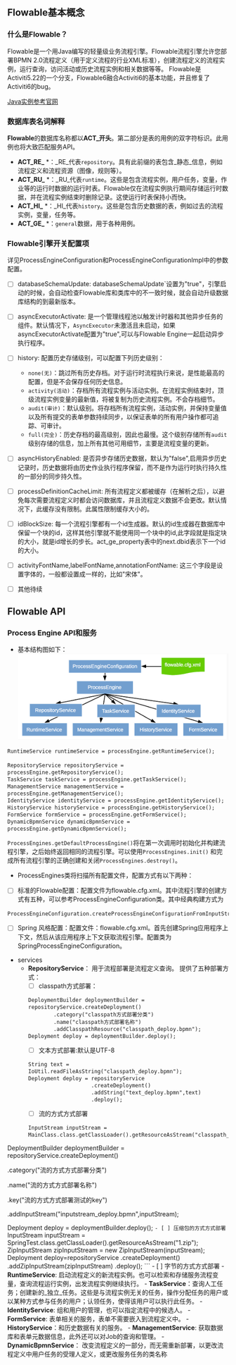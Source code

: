 
## Flowable基本概念

  ### 什么是Flowable？
Flowable是一个用Java编写的轻量级业务流程引擎。Flowable流程引擎允许您部署BPMN 2.0流程定义（用于定义流程的行业XML标准），创建流程定义的流程实例，运行查询，访问活动或历史流程实例和相关数据等等。
	Flowable是Activiti5.22的一个分支，Flowable6融合Activiti6的基本功能，并且修复了Activiti6的bug。
	
   [Java实例参考官网](https://www.flowable.org/docs/userguide/index.html#getting.started.command.line) 

### 数据库表名词解释
**Flowable**的数据库名称都以**ACT_开头**。第二部分是表的用例的双字符标识。此用例也将大致匹配服务API。

-   **ACT_RE_** *：_RE_代表`repository`。具有此前缀的表包含_静态_信息，例如流程定义和流程资源（图像，规则等）。  
-   **ACT_RU_** *：_RU_代表`runtime`。这些是包含流程实例，用户任务，变量，作业等的运行时数据的运行时表。Flowable仅在流程实例执行期间存储运行时数据，并在流程实例结束时删除记录。这使运行时表保持小而快。
-   **ACT_HI_** *：_HI_代表`history`。这些是包含历史数据的表，例如过去的流程实例，变量，任务等。
-   **ACT_GE_** *：`general`数据，用于各种用例。

### Flowable引擎开关配置项
  详见ProcessEngineConfiguration和ProcessEngineConfigurationImpl中的参数配置。
 - [ ] databaseSchemaUpdate: databaseSchemaUpdate`设置为"true"，引擎启动的时候，会自动检查Flowable库和类库中的不一致时候，就会自动升级数据库结构的到最新版本。
 - [ ] asyncExecutorActivate: 是一个管理线程池以触发计时器和其他异步任务的组件。默认情况下，`AsyncExecutor`未激活且未启动，如果asyncExecutorActivate配置为"true",可以与Flowable Engine一起启动异步执行程序。
 - [ ] history: 配置历史存储级别，可以配置下列历史级别：

    -   `none(无)`：跳过所有历史存档。对于运行时流程执行来说，是性能最高的配置，但是不会保存任何历史信息。    
    -   `activity(活动)`：存档所有流程实例与活动实例。在流程实例结束时，顶级流程实例变量的最新值，将被复制为历史流程实例。不会存档细节。   
   -   `audit(审计)`：默认级别。将存档所有流程实例，活动实例，并保持变量值以及所有提交的表单参数持续同步，以保证表单的所有用户操作都可追踪、可审计。
   -   `full(完全)`：历史存档的最高级别，因此也最慢。这个级别存储所有`audit`级别存储的信息，加上所有其他可用细节，主要是流程变量的更新。

 - [ ] asyncHistoryEnabled: 是否异步存储历史数据，默认为"false",启用异步历史记录时，历史数据将由历史作业执行程序保留，而不是作为运行时执行持久性的一部分的同步持久性。
 - [ ] processDefinitionCacheLimit: 所有流程定义都被缓存（在解析之后），以避免每次需要流程定义时都会访问数据库，并且流程定义数据不会更改。默认情况下，此缓存没有限制。此属性限制缓存大小的。

 - [ ] idBlockSize: 每一个流程引擎都有一个id生成器。默认的id生成器在数据库中保留一个块的id，这样其他引擎就不能使用同一个块中的id,此字段就是指定块的大小，就是id增长的步长。act_ge_property表中的next.dbid表示下一个id的大小。
 - [ ] activityFontName,labelFontName,annotationFontName: 这三个字段是设置字体的，一般都设置成一样的，比如"宋体"。
 - [ ] 其他待续


## Flowable API

### Process Engine API和服务
 - 基本结构图如下：
 ![](./images/Flowable-service.png)
 
```
RuntimeService runtimeService = processEngine.getRuntimeService();

RepositoryService repositoryService = processEngine.getRepositoryService();
TaskService taskService = processEngine.getTaskService();
ManagementService managementService = processEngine.getManagementService();
IdentityService identityService = processEngine.getIdentityService();
HistoryService historyService = processEngine.getHistoryService();
FormService formService = processEngine.getFormService();
DynamicBpmnService dynamicBpmnService = processEngine.getDynamicBpmnService();
```
`ProcessEngines.getDefaultProcessEngine()`将在第一次调用时初始化并构建流程引擎，之后始终返回相同的流程引擎。可以使用`ProcessEngines.init()` 和完成所有流程引擎的正确创建和关闭`ProcessEngines.destroy()`。

- ProcessEngines类将扫描所有配置文件，配置方式有以下两种：

 - [ ] 标准的Flowable配置：配置文件为flowable.cfg.xml。其中流程引擎的创建方式有五种，可以参考ProcessEngineConfiguration类。其中经典构建方式为
 ```
ProcessEngineConfiguration.createProcessEngineConfigurationFromInputStream(inputStream).buildProcessEngine()。
 ```
 - [ ] Spring 风格配置：配置文件：flowable.cfg.xml。首先创建Spring应用程序上下文，然后从该应用程序上下文获取流程引擎。配置类为SpringProcessEngineConfiguration。
 
- services
    - **RepositoryService**： 用于流程部署是流程定义查询。 提供了五种部署方式：
         - [ ] classpath方式部署：
         ```
         DeploymentBuilder deploymentBuilder = repositoryService.createDeployment()
		         .category("classpath方式部署分类")
		         .name("classpath方式部署名称")
		         .addClasspathResource("classpath_deploy.bpmn");
         Deployment deploy = deploymentBuilder.deploy();
       ```
         - [ ] 文本方式部署:默认是UTF-8
         ```
         String text =  IoUtil.readFileAsString("classpath_deploy.bpmn");		     
         Deployment deploy = repositoryService
					         .createDeployment()
					         .addString("text_deploy.bpmn",text)
					         .deploy();         
         ```
         - [ ] 流的方式方式部署
        ```
        InputStream inputStream = MainClass.class.getClassLoader().getResourceAsStream("classpath_deploy.bpmn");

DeploymentBuilder deploymentBuilder = repositoryService.createDeployment()

.category("流的方式方式部署分类")

.name("流的方式方式部署名称")

.key("流的方式方式部署测试的key")

.addInputStream("inputstream_deploy.bpmn",inputStream);

Deployment deploy = deploymentBuilder.deploy();
        ```
         - [ ] 压缩包的方式方式部署
         ```
         InputStream inputStream = SpringTest.class.getClassLoader().getResourceAsStream("1.zip");
         ZipInputStream zipInputStream =  new  ZipInputStream(inputStream);
         Deployment deploy=repositoryService
                                            .createDeployment()
                                            .addZipInputStream(zipInputStream)
                                            .deploy();
         ```
         - [ ] 字节的方式方式部署
    - **RuntimeService**: 启动流程定义的新流程实例。也可以检索和存储服务流程变量，查询流程运行实例，出发流程实例继续执行。
    - **TaskService**：查询人工任务；创建新的_独立_任务。这些是与流程实例无关的任务，操作分配任务的用户或以某种方式参与任务的用户；认领任务，使得该用户可以执行此任务。
    - **IdentityService**: 组和用户的管理，也可以指定流程中的候选人。
    - **FormService**: 表单相关的服务，表单不需要嵌入到流程定义中。
    - **HistoryService**：和历史数据有关的服务。
    - **ManagementService**: 获取数据库和表单元数据信息，此外还可以对Job的查询和管理。
    - **DynamicBpmnService**： 改变流程定义的一部分，而无需重新部署，以更改流程定义中用户任务的受理人定义，或更改服务任务的类名称
 


 
 



<!--stackedit_data:
eyJoaXN0b3J5IjpbODg1ODE0MDA4XX0=
-->